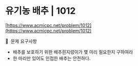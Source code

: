 # 유기농 배추 | 1012

[https://www.acmicpc.net/problem/1012](https://www.acmicpc.net/problem/1012)

🙏  문제 요구사항

- 배추를 보호하기 위한 배추흰지렁이가 몇 마리 필요한지 구하여라
- 한 마리만 있어도 인접한 배추는 안전하다.